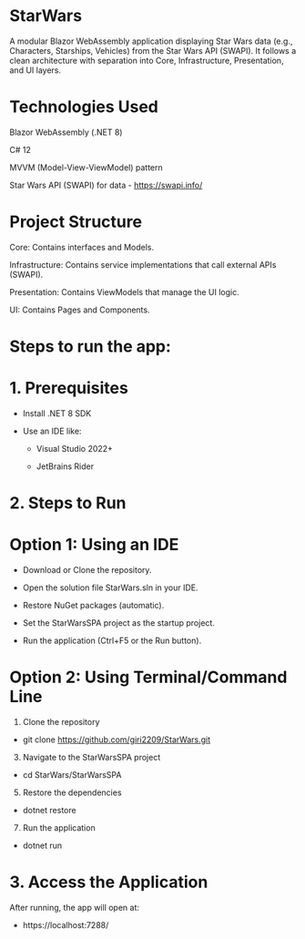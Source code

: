 # StarWars
A modular Blazor WebAssembly application displaying Star Wars data (e.g., Characters, Starships, Vehicles) from the Star Wars API (SWAPI).
It follows a clean architecture with separation into Core, Infrastructure, Presentation, and UI layers.

# Technologies Used

Blazor WebAssembly (.NET 8)

C# 12

MVVM (Model-View-ViewModel) pattern

Star Wars API (SWAPI) for data - https://swapi.info/

# Project Structure

Core: Contains interfaces and Models.

Infrastructure: Contains service implementations that call external APIs (SWAPI).

Presentation: Contains ViewModels that manage the UI logic.

UI: Contains Pages and Components.

# Steps to run the app:

# 1. Prerequisites

- Install .NET 8 SDK

- Use an IDE like:

  - Visual Studio 2022+

  - JetBrains Rider

# 2. Steps to Run
   
# Option 1: Using an IDE

- Download or Clone the repository.

- Open the solution file StarWars.sln in your IDE.

- Restore NuGet packages (automatic).

- Set the StarWarsSPA project as the startup project.

- Run the application (Ctrl+F5 or the Run button).

# Option 2: Using Terminal/Command Line

1. Clone the repository
   
- git clone https://github.com/giri2209/StarWars.git

3. Navigate to the StarWarsSPA project
   
- cd StarWars/StarWarsSPA

5. Restore the dependencies
   
- dotnet restore

7. Run the application
   
- dotnet run

# 3. Access the Application
After running, the app will open at:

- https://localhost:7288/


